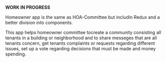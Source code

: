**WORK IN PROGRESS**

Homeowner app is the same as HOA-Committee but includin Redux and a better division into components.

This app helps homeowner committee tocreate a community consisting all tenants in a building or neighborhood and to share messeges that are all tenants concern, get tenants complaints or requests regarding different issues, set up a vote regarding decisions that must be made and money spending. 
